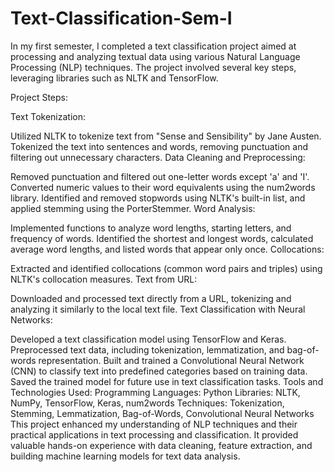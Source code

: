 # Text-Classification-Sem-I

In my first semester, I completed a text classification project aimed at processing and analyzing textual data using various Natural Language Processing (NLP) techniques. The project involved several key steps, leveraging libraries such as NLTK and TensorFlow.

Project Steps:  

Text Tokenization:

Utilized NLTK to tokenize text from "Sense and Sensibility" by Jane Austen.
Tokenized the text into sentences and words, removing punctuation and filtering out unnecessary characters.
Data Cleaning and Preprocessing:

Removed punctuation and filtered out one-letter words except 'a' and 'I'.
Converted numeric values to their word equivalents using the num2words library.
Identified and removed stopwords using NLTK's built-in list, and applied stemming using the PorterStemmer.
Word Analysis:

Implemented functions to analyze word lengths, starting letters, and frequency of words.
Identified the shortest and longest words, calculated average word lengths, and listed words that appear only once.
Collocations:

Extracted and identified collocations (common word pairs and triples) using NLTK's collocation measures.
Text from URL:

Downloaded and processed text directly from a URL, tokenizing and analyzing it similarly to the local text file.
Text Classification with Neural Networks:

Developed a text classification model using TensorFlow and Keras.
Preprocessed text data, including tokenization, lemmatization, and bag-of-words representation.
Built and trained a Convolutional Neural Network (CNN) to classify text into predefined categories based on training data.
Saved the trained model for future use in text classification tasks.
Tools and Technologies Used:
Programming Languages: Python
Libraries: NLTK, NumPy, TensorFlow, Keras, num2words
Techniques: Tokenization, Stemming, Lemmatization, Bag-of-Words, Convolutional Neural Networks
This project enhanced my understanding of NLP techniques and their practical applications in text processing and classification. It provided valuable hands-on experience with data cleaning, feature extraction, and building machine learning models for text data analysis.
